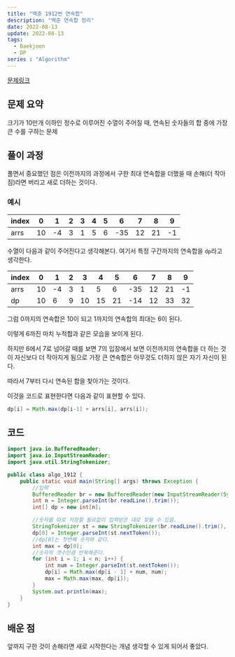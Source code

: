 ```yaml
---
title: "백준 1912번 연속합"
description: "백준 연속합 정리"
date: 2022-08-13
update: 2022-08-13
tags:
  - Baekjoon
  - DP
series : "Algorithm"
---
```


[문제링크](https://www.acmicpc.net/problem/1912)

## 문제 요약

크기가 10만개 이하인 정수로 이루어진 수열이 주어질 때, 연속된 숫자들의 합 중에 가장 큰 수를 구하는 문제

## 풀이 과정

풀면서 중요했던 점은 이전까지의 과정에서 구한 최대 연속합을 더했을 때 손해(더  작아짐)라면 버리고 새로 더하는 것이다.

### 예시

| index   | 0   | 1   | 2   | 3   | 4   | 5   | 6   | 7   | 8   | 9   |
| ----- | --- | --- | --- | --- | --- | --- | --- | --- | --- | --- |
| arrs | 10  | -4  | 3   | 1   | 5   | 6   | -35 | 12  | 21  | -1  |

수열이 다음과 같이 주어진다고 생각해본다.
여기서 특정 구간까지의 연속합을 `dp`라고 생각한다.

| index | 0   | 1   | 2   | 3   | 4   | 5   | 6   | 7   | 8   | 9   |
| ----- | --- | --- | --- | --- | --- | --- | --- | --- | --- | --- |
| arrs  | 10  | -4  | 3   | 1   | 5   | 6   | -35 | 12  | 21  | -1  |
| dp    | 10  | 6   | 9   | 10  | 15  | 21  | -14 | 12  | 33  | 32  |

그럼 0까지의 연속합은 10이 되고 1까지의 연속합의 최대는 6이 된다.

이렇게 6까진 마치 누적합과 같은 모습을 보이게 된다.

하지만 6에서 7로 넘어갈 때를 보면 7의 입장에서 보면 이전까지의 연속합을 더 하는 것이 자신보다 더 작아지게 됨으로 가장 큰 연속합은 아무것도 더하지 않은 자기 자신이 된다.

따라서 7부터 다시 연속된 합을 찾아가는  것이다.

이것을 코드로 표현한다면 다음과 같이 표현할 수 있다.

```java
dp[i] = Math.max(dp[i-1] + arrs[i], arrs[i]);
```

## 코드

```java
import java.io.BufferedReader;
import java.io.InputStreamReader;
import java.util.StringTokenizer;

public class algo_1912 {
    public static void main(String[] args) throws Exception {
	    //입력
        BufferedReader br = new BufferedReader(new InputStreamReader(System.in));
        int n = Integer.parseInt(br.readLine().trim());
        int[] dp = new int[n];

		//숫자를 따로 저장할 필요없이 입력받은 대로 찾을 수 있음.
        StringTokenizer st = new StringTokenizer(br.readLine().trim(), " ");
        dp[0] = Integer.parseInt(st.nextToken());
        //dp[0]는 첫번째 숫자와 같다.
        int max = dp[0];
        //숫자의 갯수만큼 반복해준다.
        for (int i = 1; i < n; i++) {
            int num = Integer.parseInt(st.nextToken());
            dp[i] = Math.max(dp[i - 1] + num, num);
            max = Math.max(max, dp[i]);
        }
        System.out.println(max);
    }
}
```

## 배운 점

앞까지 구한 것이 손해라면 새로 시작한다는 개념 생각할 수 있게 되어서 좋았다.
